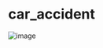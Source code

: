 # car_accident

![image](https://github.com/jay-kishan010/car_accident/assets/124438245/d7cc38a2-1995-41b5-90db-e2bd6e7ecf08)

